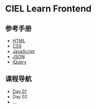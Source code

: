 # CIEL Learn Frontend

## 参考手册

- [HTML](http://www.w3school.com.cn/html/index.asp)
- [CSS](http://www.w3school.com.cn/css/index.asp)
- [JavaScript](http://www.w3school.com.cn/js/index.asp)
- [JSON](http://www.w3school.com.cn/json/index.asp)
- [jQuery](http://www.w3school.com.cn/jquery/index.asp)

## 课程导航

- [Day 01](./day01)
- Day 02
- ...

